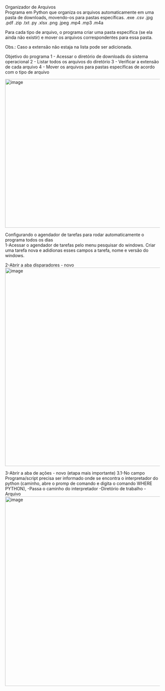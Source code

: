 Organizador de Arquivos <br>
Programa em Python que organiza os arquivos automaticamente
em uma pasta de downloads, movendo-os para pastas específicas.
.exe
.csv
.jpg
.pdf
.zip
.txt
.py
.xlsx
.png
.jpeg
.mp4
.mp3
.m4a

Para cada tipo de arquivo, o programa criar 
uma pasta específica (se ela ainda não existir) e mover os arquivos correspondentes para essa pasta.

Obs.: Caso a extensão não estaja na lista pode ser adicionada.

Objetivo do programa
1 - Acessar o diretório de downloads do sistema operacional
2 - Listar todos os arquivos do diretório
3 - Verificar a extensão de cada arquivo
4 - Mover os arquivos para pastas específicas de acordo com o tipo de arquivo

<img width="685" height="485" alt="image" src="https://github.com/user-attachments/assets/df82231b-1433-4136-a76a-4fe819d72002" />

Configurando o agendador de tarefas para rodar automaticamente o programa todos os dias<br>
1-Acessar o agendador de tarefas pelo menu pesquisar do windows.
Criar uma tarefa nova e adidionas esses campos a tarefa, nome e versão do windows.<br>

2-Abrir a aba disparadores - novo
<img width="790" height="647" alt="image" src="https://github.com/user-attachments/assets/ddb05289-b28e-428c-8dbc-24105b5439ab" />

3-Abrir a aba de ações - novo (etapa mais importante)
3.1-No campo Programa/script precisa ser informado onde se encontra o interpretador do python (caminho, abre o promp de comando e digita o comando WHERE PYTHON),
-Passa o caminho do interpretador
-Diretório de trabalho
-Arquivo
<img width="795" height="618" alt="image" src="https://github.com/user-attachments/assets/f01c104a-75f3-4d6b-a1c9-fd64abc2aae7" />



